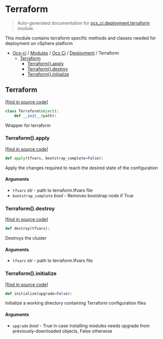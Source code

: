 # Terraform

> Auto-generated documentation for [ocs_ci.deployment.terraform](https://github.com/gklein/ocs-ci/blob/master/ocs_ci/deployment/terraform.py) module.

This module contains terraform specific methods and classes needed
for deployment on vSphere platform

- [Ocs-ci](../../README.md#ocs-ci) / [Modules](../../MODULES.md#ocs-ci-modules) / [Ocs Ci](../index.md#ocs-ci) / [Deployment](index.md#deployment) / Terraform
    - [Terraform](#terraform)
        - [Terraform().apply](#terraformapply)
        - [Terraform().destroy](#terraformdestroy)
        - [Terraform().initialize](#terraforminitialize)

## Terraform

[[find in source code]](https://github.com/gklein/ocs-ci/blob/master/ocs_ci/deployment/terraform.py#L12)

```python
class Terraform(object):
    def __init__(path):
```

Wrapper for terraform

### Terraform().apply

[[find in source code]](https://github.com/gklein/ocs-ci/blob/master/ocs_ci/deployment/terraform.py#L35)

```python
def apply(tfvars, bootstrap_complete=False):
```

Apply the changes required to reach the desired state of the configuration

#### Arguments

- `tfvars` *str* - path to terraform.tfvars file
- `bootstrap_complete` *bool* - Removes bootstrap node if True

### Terraform().destroy

[[find in source code]](https://github.com/gklein/ocs-ci/blob/master/ocs_ci/deployment/terraform.py#L50)

```python
def destroy(tfvars):
```

Destroys the cluster

#### Arguments

- `tfvars` *str* - path to terraform.tfvars file

### Terraform().initialize

[[find in source code]](https://github.com/gklein/ocs-ci/blob/master/ocs_ci/deployment/terraform.py#L19)

```python
def initialize(upgrade=False):
```

Initialize a working directory containing Terraform configuration files

#### Arguments

- `upgrade` *bool* - True in case installing modules needs upgrade from
    previously-downloaded objects, False otherwise
